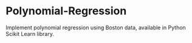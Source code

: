 # Polynomial-Regression
Implement polynomial regression using Boston data, available in Python Scikit Learn library.

